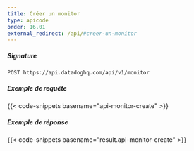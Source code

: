 ```yaml
---
title: Créer un monitor
type: apicode
order: 16.01
external_redirect: /api/#creer-un-monitor
---
```


##### Signature
`POST https://api.datadoghq.com/api/v1/monitor`
##### Exemple de requête
{{< code-snippets basename="api-monitor-create" >}}
##### Exemple de réponse
{{< code-snippets basename="result.api-monitor-create" >}}

